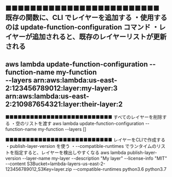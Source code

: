 ■■■■■■■■■■■■■■■■■■■■■■■■■ 既存の関数に、CLI でレイヤーを追加する
・使用するのは update-function-configuration コマンド
・レイヤーが追加されると、既存のレイヤーリストが更新される
-------------------------------------------------
aws lambda update-function-configuration --function-name my-function \
--layers arn:aws:lambda:us-east-2:123456789012:layer:my-layer:3 \
arn:aws:lambda:us-east-2:210987654321:layer:their-layer:2
-------------------------------------------------

■■■■■■■■■■■■■■■■■■■■■■■■■■ すべてのレイヤーを削除する
・空のリストを渡す
aws lambda update-function-configuration --function-name my-function --layers []

■■■■■■■■■■■■■■■■■■■■■■■■■■ レイヤーをCLIで作成する
・publish-layer-version を使う
・--compatible-runtimes でランタイムのリストを指定すると、レイヤーを検出しやすくなる
aws lambda publish-layer-version --layer-name my-layer --description "My layer" --license-info "MIT" \
--content S3Bucket=lambda-layers-us-east-2-123456789012,S3Key=layer.zip --compatible-runtimes python3.6 python3.7
